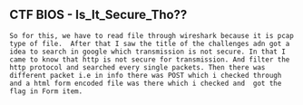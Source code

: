 ## CTF BIOS - Is_It_Secure_Tho??

    So for this, we have to read file through wireshark because it is pcap type of file.  After that I saw the title of the challenges adn got a idea to search in google which transmission is not secure. In that I came to know that http is not secure for transmission. And filter the http protocol and searched every single packets. Then there was different packet i.e in info there was POST which i checked through and a html form encoded file was there which i checked and  got the flag in Form item.